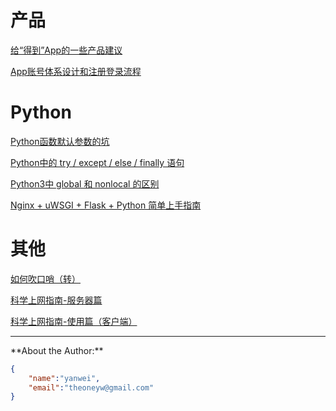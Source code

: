 <!--[w3school](html/w3school.html)-->
# 产品

[给“得到”App的一些产品建议](product/advice-for-dedao-app.md)

[App账号体系设计和注册登录流程](product/app-account-register-login.md)

# Python

[Python函数默认参数的坑](devops/python/function-default-argument.md)

[Python中的 try / except / else / finally 语句](devops/python/try-except-else-finally.md)

[Python3中 global 和 nonlocal 的区别](devops/python/global-nonlocal.md)

[Nginx + uWSGI + Flask + Python 简单上手指南](devops/python/nginx-uwsgi-flask-python.md)

# 其他

[如何吹口哨（转）](misc/how-to-whistle.md)

[科学上网指南-服务器篇](shadowsocks/shadowsocks-server.md)

[科学上网指南-使用篇（客户端）](shadowsocks/shadowsocks-client.md)

<!--
Todo: 
[2017年阅读清单](education/books-2017.md)
[适合小团队的产品管理和研发流程]()
[几款背单词App的比较](education/vocabulary-apps.md)
[Python学习笔记 系列]()
[程序员眼中的Scratch]()
[程序员家长如何教小朋友用Scratch学编程]()
[中国诗词大会抢答模式的策略分析]()
[最近2年的工作总结]()
-->

<hr>
**About the Author:**

```json
{
    "name":"yanwei",
    "email":"theoneyw@gmail.com"
}
```
